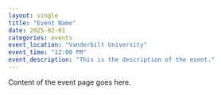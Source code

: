 ```yaml
---
layout: single
title: "Event Name"
date: 2025-02-01
categories: events
event_location: "Vanderbilt University"
event_time: "12:00 PM"
event_description: "This is the description of the event."
---
```

Content of the event page goes here.
